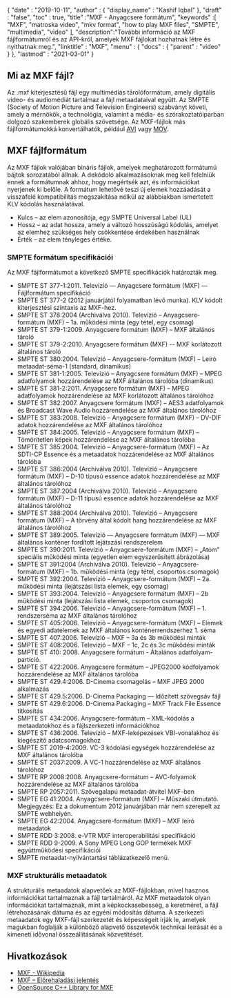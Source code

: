 {
  "date" : "2019-10-11",
  "author" : {
    "display_name" : "Kashif Iqbal"
},
  "draft" : "false",
  "toc" : true,
  "title" :"MXF - Anyagcsere formátum",
  "keywords" :[ "MXF", "matroska video", "mkv format", "how to play MXF files", "SMPTE", "multimedia", "video" ],
  "description":"További információ az MXF fájlformátumról és az API-król, amelyek MXF fájlokat hozhatnak létre és nyithatnak meg.",
  "linktitle" : "MXF",
  "menu" : {
    "docs" : {
      "parent" : "video"
}
},
  "lastmod" : "2021-03-01"
}

## Mi az MXF fájl?

Az .mxf kiterjesztésű fájl egy multimédiás tárolóformátum, amely digitális video- és audiomédiát tartalmaz a fájl metaadataival együtt. Az SMPTE (Society of Motion Picture and Television Engineers) szabványt követi, amely a mérnökök, a technológia, valamint a média- és szórakoztatóiparban dolgozó szakemberek globális szövetsége. Az MXF-fájlok más fájlformátumokká konvertálhatók, például [AVI](/hu/video/avi/) vagy [MOV](/hu/video/mov/).

## MXF fájlformátum

Az MXF fájlok valójában bináris fájlok, amelyek meghatározott formátumú bájtok sorozatából állnak. A dekódoló alkalmazásoknak meg kell felelniük ennek a formátumnak ahhoz, hogy megértsék azt, és információkat nyerjenek ki belőle. A formátum lehetővé teszi új elemek hozzáadását a visszafelé kompatibilitás megszakítása nélkül az alábbiakban ismertetett KLV kódolás használatával.

* Kulcs – az elem azonosítója, egy SMPTE Universal Label (UL)
* Hossz – az adat hossza, amely a változó hosszúságú kódolás, amelyet az elemhez szükséges hely csökkentése érdekében használnak
* Érték – az elem tényleges értéke.

### SMPTE formátum specifikációi

Az MXF fájlformátumot a következő SMPTE specifikációk határozták meg.

* SMPTE ST 377-1:2011. Televízió — Anyagcsere formátum (MXF) — Fájlformátum specifikáció
* SMPTE ST 377-2 (2012 januárjától folyamatban lévő munka). KLV kódolt kiterjesztési szintaxis az MXF-hez.
* SMPTE ST 378:2004 (Archiválva 2010). Televízió – Anyagcsere-formátum (MXF) – 1a. működési minta (egy tétel, egy csomag)
* SMPTE ST 379-1:2009. Anyagcsere formátum (MXF) – MXF általános tároló
* SMPTE ST 379-2:2010. Anyagcsere formátum (MXF) -- MXF korlátozott általános tároló
* SMPTE ST 380:2004. Televízió – Anyagcsere-formátum (MXF) – Leíró metaadat-séma-1 (standard, dinamikus)
* SMPTE ST 381-1:2005. Televízió – Anyagcsere formátum (MXF) – MPEG adatfolyamok hozzárendelése az MXF általános tárolóba (dinamikus)
* SMPTE ST 381-2:2011. Anyagcsere formátum (MXF) – MPEG adatfolyamok hozzárendelése az MXF korlátozott általános tárolóhoz
* SMPTE ST 382:2007. Anyagcsere formátum (MXF) – AES3 adatfolyamok és Broadcast Wave Audio hozzárendelése az MXF általános tárolóhoz
* SMPTE ST 383:2008. Televízió – Anyagcsere formátum (MXF) – DV-DIF adatok hozzárendelése az MXF általános tárolóhoz
* SMPTE ST 384:2005. Televízió – Anyagcsere formátum (MXF) – Tömörítetlen képek hozzárendelése az MXF általános tárolóba
* SMPTE ST 385:2004. Televízió – Anyagcsere-formátum (MXF) – Az SDTI-CP Essence és a metaadatok hozzárendelése az MXF általános tárolóba
* SMPTE ST 386:2004 (Archiválva 2010). Televízió – Anyagcsere formátum (MXF) – D-10 típusú essence adatok hozzárendelése az MXF általános tárolóhoz
* SMPTE ST 387:2004 (Archiválva 2010). Televízió – Anyagcsere formátum (MXF) – D-11 típusú essence adatok hozzárendelése az MXF általános tárolóhoz
* SMPTE ST 388:2004 (Archiválva 2010). Televízió – Anyagcsere formátum (MXF) – A törvény által kódolt hang hozzárendelése az MXF általános tárolóhoz
* SMPTE ST 389:2005. Televízió — Anyagcsere formátum (MXF) — MXF általános konténer fordított lejátszási rendszerelem
* SMPTE ST 390:2011. Televízió – Anyagcsere-formátum (MXF) – „Atom” speciális működési minta (egyetlen elem egyszerűsített ábrázolása)
* SMPTE ST 391:2004 (Archiválva 2010). Televízió – Anyagcsere-formátum (MXF) – 1b. működési minta (egy tétel, csoportos csomagok)
* SMPTE ST 392:2004. Televízió – Anyagcsere-formátum (MXF) – 2a. működési minta (lejátszási lista elemek, egy csomag)
* SMPTE ST 393:2004. Televízió – Anyagcsere formátum (MXF) – 2b működési minta (lejátszási lista elemek, csoportos csomagok)
* SMPTE ST 394:2006. Televízió – Anyagcsere-formátum (MXF) – 1. rendszerséma az MXF általános tárolóhoz
* SMPTE ST 405:2006. Televízió – Anyagcsere-formátum (MXF) – Elemek és egyedi adatelemek az MXF általános konténerrendszerhez 1. séma
* SMPTE ST 407:2006. Televízió – MXF – 3a és 3b működési minták
* SMPTE ST 408:2006. Televízió – MXF – 1c, 2c és 3c működési minták
* SMPTE ST 410: 2008. Anyagcsere formátum - Általános adatfolyam-partíció.
* SMPTE ST 422:2006. Anyagcsere formátum – JPEG2000 kódfolyamok hozzárendelése az MXF általános tárolóba
* SMPTE ST 429.4:2006. D-Cinema csomagolás – MXF JPEG 2000 alkalmazás
* SMPTE ST 429.5:2006. D-Cinema Packaging — Időzített szövegsáv fájl
* SMPTE ST 429.6:2006. D-Cinema Packaging – MXF Track File Essence titkosítás
* SMPTE ST 434:2006. Anyagcsere-formátum – XML-kódolás a metaadatokhoz és a fájlszerkezeti információkhoz
* SMPTE ST 436:2006. Televízió – MXF-leképezések VBI-vonalakhoz és kiegészítő adatcsomagokhoz
* SMPTE ST 2019-4:2009. VC-3 kódolási egységek hozzárendelése az MXF általános tárolóba
* SMPTE ST 2037:2009. A VC-1 hozzárendelése az MXF általános tárolóhoz
* SMPTE RP 2008:2008. Anyagcsere-formátum – AVC-folyamok hozzárendelése az MXF általános tárolóba
* SMPTE RP 2057:2011. Szövegalapú metaadat-átvitel MXF-ben
* SMPTE EG 41:2004. Anyagcsere-formátum (MXF) – Műszaki útmutató. Megjegyzés: Ez a dokumentum 2012 januárjában már nem szerepelt az SMPTE webhelyén.
* SMPTE EG 42:2004. Anyagcsere-formátum (MXF) – MXF leíró metaadatok
* SMPTE RDD 3:2008. e-VTR MXF interoperabilitási specifikáció
* SMPTE RDD 9-2009. A Sony MPEG Long GOP termékek MXF együttműködési specifikációi
* SMPTE metaadat-nyilvántartási táblázatkezelő menü.

### MXF strukturális metaadatok

A strukturális metaadatok alapvetőek az MXF-fájlokban, mivel hasznos információkat tartalmaznak a fájl tartalmáról. Az MXF metaadatok olyan információkat tartalmaznak, mint a képkockasebesség, a keretméret, a fájl létrehozásának dátuma és az egyéni módosítás dátuma. A szerkezeti metaadatok egy MXF-fájl szerkezetét és képességeit írják le, amelyek magukban foglalják a különböző alapvető összetevők technikai leírását és a kimeneti idővonal összeállításának közvetítését.

## Hivatkozások

* [MXF - Wikipedia](https://en.wikipedia.org/wiki/Material_Exchange_Format)
* [MXF – Előrehaladási jelentés](https://tech.ebu.ch/docs/techreview/trev_2010-Q3_MXF-1.pdf)
* [OpenSource C++ Library for MXF](http://www.freemxf.org/)

